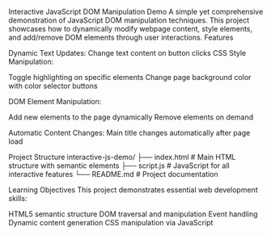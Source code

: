 Interactive JavaScript DOM Manipulation Demo
A simple yet comprehensive demonstration of JavaScript DOM manipulation techniques. This project showcases how to dynamically modify webpage content, style elements, and add/remove DOM elements through user interactions.
Features

Dynamic Text Updates: Change text content on button clicks
CSS Style Manipulation:

Toggle highlighting on specific elements
Change page background color with color selector buttons


DOM Element Manipulation:

Add new elements to the page dynamically
Remove elements on demand


Automatic Content Changes: Main title changes automatically after page load

Project Structure
interactive-js-demo/
├── index.html      # Main HTML structure with semantic elements
├── script.js       # JavaScript for all interactive features
└── README.md       # Project documentation

Learning Objectives
This project demonstrates essential web development skills:

HTML5 semantic structure
DOM traversal and manipulation
Event handling
Dynamic content generation
CSS manipulation via JavaScript
